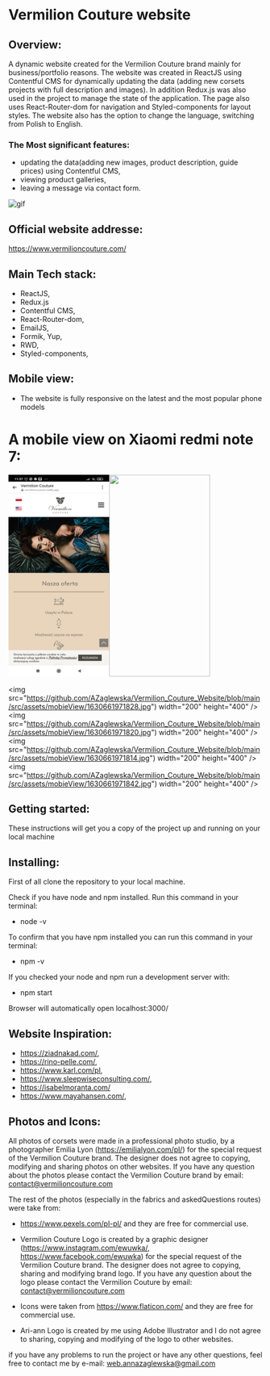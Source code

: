 # Vermilion Couture website

## Overview:

A dynamic website created for the Vermilion Couture brand mainly for business/portfolio reasons.
The website was created in ReactJS using Contentful CMS for dynamically updating the data (adding new corsets projects with full description and images). In addition Redux.js was also used in the project to manage the state of the application. The page also uses React-Router-dom for navigation and Styled-components for layout styles. The website also has the option to change the language, switching from Polish to English.

### The Most significant features:

- updating the data(adding new images, product description, guide prices) using Contentful CMS,
- viewing product galleries,
- leaving a message via contact form.

![gif](https://github.com/AZaglewska/Vermilion_Couture_Website/blob/main/src/assets/gif/Peek%202021-09-03%2011-16.gif)

## Official website addresse:

https://www.vermilioncouture.com/

## Main Tech stack:

- ReactJS,
- Redux.js
- Contentful CMS,
- React-Router-dom,
- EmailJS,
- Formik, Yup,
- RWD,
- Styled-components,

## Mobile view:

- The website is fully responsive on the latest and the most popular phone models

# A mobile view on Xiaomi redmi note 7:

<img src="https://github.com/AZaglewska/Vermilion_Couture_Website/blob/main/src/assets/mobieView/1630661971850.jpg" width="200" height="400" /><img src="https://github.comAZaglewskaVermilion_Couture_Website/blob/main/src/assets/mobieView1630661971799.jpg" width="200" height="400" >

<img src="https://github.com/AZaglewska/Vermilion_Couture_Website/blob/main/src/assets/mobieView/1630661971828.jpg") width="200" height="400" />
<img src="https://github.com/AZaglewska/Vermilion_Couture_Website/blob/main/src/assets/mobieView/1630661971820.jpg") width="200" height="400" />
<img src="https://github.com/AZaglewska/Vermilion_Couture_Website/blob/main/src/assets/mobieView/1630661971814.jpg") width="200" height="400" />
<img src="https://github.com/AZaglewska/Vermilion_Couture_Website/blob/main/src/assets/mobieView/1630661971842.jpg") width="200" height="400" />

## Getting started:

These instructions will get you a copy of the project up and running on your local machine

## Installing:

First of all clone the repository to your local machine.

Check if you have node and npm installed. Run this command in your terminal:

- node -v

To confirm that you have npm installed you can run this command in your terminal:

- npm -v

If you checked your node and npm run a development server with:

- npm start

Browser will automatically open localhost:3000/

## Website Inspiration:

- https://ziadnakad.com/,
- https://rino-pelle.com/,
- https://www.karl.com/pl,
- https://www.sleepwiseconsulting.com/,
- https://isabelmoranta.com/
- https://www.mayahansen.com/,

## Photos and Icons:

All photos of corsets were made in a professional photo studio, by a photographer Emilia Lyon (https://emilialyon.com/pl/) for the special request of the Vermilion Couture brand. The designer does not agree to copying, modifying and sharing photos on other websites. If you have any question about the photos please contact the Vermilion Couture brand by email: contact@vermilioncouture.com

The rest of the photos (especially in the fabrics and askedQuestions routes) were take from:

- https://www.pexels.com/pl-pl/ and they are free for commercial use.

- Vermilion Couture Logo is created by a graphic designer (https://www.instagram.com/ewuwka/, https://www.facebook.com/ewuwka) for the special request of the Vermilion Couture brand. The designer does not agree to copying, sharing and modifying brand logo. If you have any question about the logo please contact the Vermilion Couture by email: contact@vermilioncouture.com

- Icons were taken from https://www.flaticon.com/ and they are free for commercial use.

- Ari-ann Logo is created by me using Adobe Illustrator and I do not agree to sharing, copying and modifying of the logo to other websites.

if you have any problems to run the project or have any other questions, feel free to contact me by e-mail:
web.annazaglewska@gmail.com
